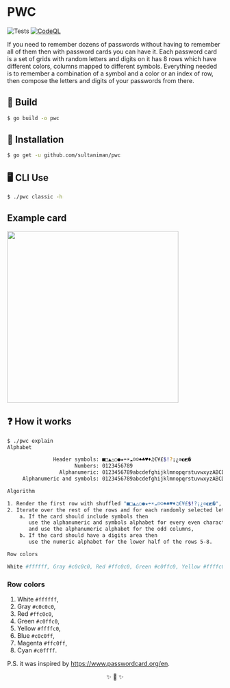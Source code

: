 # PWC
![Tests](https://github.com/imanhodjaev/pwc/actions/workflows/run-tests.yml/badge.svg) 
[![CodeQL](https://github.com/sultaniman/pwc/actions/workflows/codeql-analysis.yml/badge.svg)](https://github.com/sultaniman/pwc/actions/workflows/codeql-analysis.yml)

If you need to remember dozens of passwords without having to remember all of them
then with password cards you can have it.
Each password card is a set of grids with random letters and digits on it has 8 rows
which have different colors, columns mapped to different symbols.
Everything needed is to remember a combination of a symbol and a color or an index of row,
then compose the letters and digits of your passwords from there.

## 🔨 Build

```sh
$ go build -o pwc
```

## 💾 Installation

```sh
$ go get -u github.com/sultaniman/pwc
```

## 🖥️ CLI Use

```sh
$ ./pwc classic -h
```

## Example card

<p>
<img src="https://raw.githubusercontent.com/sultaniman/pwc/main/example/password-card.jpg" width="400"/>
</p>

## ❓ How it works

```sh
$ ./pwc explain
Alphabet

               Header symbols: ■□▲△○●★☂☀☁☹☺♠♣♥♦♫€¥£$!?¡¿⊙◐◩�
                      Numbers: 0123456789
                 Alphanumeric: 0123456789abcdefghijklmnopqrstuvwxyzABCDEFGHIJKLMNOPQRSTUVWXYZ
     Alphanumeric and symbols: 0123456789abcdefghijklmnopqrstuvwxyzABCDEFGHIJKLMNOPQRSTUVWXYZ@#$%!&(MISSING)*<>?€+{}[]()/\

Algorithm

1. Render the first row with shuffled "■□▲△○●★☂☀☁☹☺♠♣♥♦♫€¥£$!?¡¿⊙◐◩�",
2. Iterate over the rest of the rows and for each randomly selected letter we shuffle the entire alphabet
    a. If the card should include symbols then
       use the alphanumeric and symbols alphabet for every even character
       and use the alphanumeric alphabet for the odd columns,
    b. If the card should have a digits area then
       use the numeric alphabet for the lower half of the rows 5-8.

Row colors

White #ffffff, Gray #c0c0c0, Red #ffc0c0, Green #c0ffc0, Yellow #ffffc0, Blue #c0c0ff, Magenta #ffc0ff, Cyan #c0ffff
```

### Row colors

1. White `#ffffff`,
2. Gray `#c0c0c0`,
3. Red `#ffc0c0`,
4. Green `#c0ffc0`,
5. Yellow `#ffffc0`,
6. Blue `#c0c0ff`,
7. Magenta `#ffc0ff`,
8. Cyan `#c0ffff`.

P.S. it was inspired by https://www.passwordcard.org/en.


<p align="center">✨ 🚀 ✨</p>
